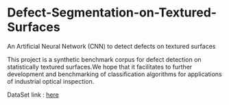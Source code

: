# Defect-Segmentation-on-Textured-Surfaces
An Artificial Neural Network (CNN) to detect defects on textured surfaces

This project is a synthetic benchmark corpus for defect detection on statistically textured surfaces.We hope that it facilitates to further development and benchmarking of classification algorithms for applications of industrial optical inspection.

DataSet link : [here](https://drive.google.com/file/d/1AHC4YNG-RsYtDrqGIJN_WARQGs5OnRJM/view?usp=sharing)
